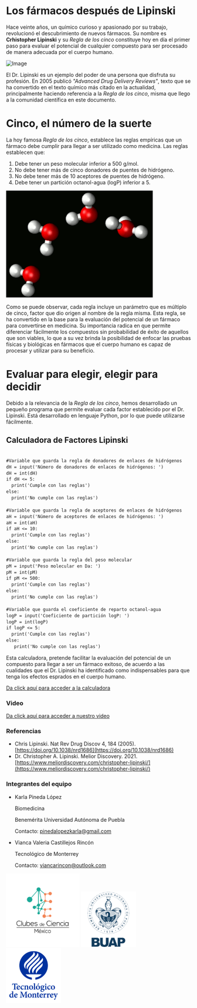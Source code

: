 
# **Los fármacos después de Lipinski**

Hace veinte años, un químico curioso y apasionado por su trabajo, revolucionó el descubrimiento de nuevos fármacos. Su nombre es **Crhistopher Lipinski** y su _Regla de los cinco_ constituye hoy en día el primer paso para evaluar el potencial de cualquier compuesto para ser procesado de manera adecuada por el cuerpo humano. 

![Image](https://dlnxb30bca8mp.cloudfront.net/wp-content/uploads/2019/08/Lipinski-2.jpg)

El Dr. Lipinski es un ejemplo del poder de una persona que disfruta su profesión. En 2005 publicó  _"Advanced Drug Delivery Reviews"_, texto que se ha convertido en el texto químico más citado en la actualidad, principalmente haciendo referencia a la _Regla de los cinco_, misma que llego a la comunidad científica en este documento. 

# **Cinco, el número de la suerte**

La hoy famosa _Regla de los cinco_, establece las reglas empíricas que un fármaco debe cumplir para llegar a ser utilizado como medicina. Las reglas establecen que:
1. Debe tener un peso molecular inferior a 500 g/mol.
2. No debe tener más de cinco donadores de puentes de hidrógeno. 
3. No debe tener más de 10 aceptores de puentes de hidrógeno. 
4. Debe tener un partición octanol-agua (logP) inferior a 5.

<img src="07150343010204.gif" width=400>

Como se puede observar, cada regla incluye un parámetro que es múltiplo de cinco, factor que dio origen al nombre de la regla misma. Esta regla, se ha convertido en la base para la evaluación del potencial de un fármaco para convertirse en medicina. Su importancia radica en que permite diferenciar fácilmente los compuestos sin probabilidad de éxito de aquellos que son viables, lo que a su vez brinda la posibilidad de enfocar las pruebas físicas y biológicas en fármacos que el cuerpo humano es capaz de procesar y utilizar para su beneficio.


# **Evaluar para elegir, elegir para decidir**
Debido a la relevancia de la _Regla de los cinco_, hemos desarrollado un pequeño programa que permite evaluar cada factor establecido por el Dr. Lipinski. Está desarrollado en lenguaje Python, por lo que puede utilizarse fácilmente. 

## Calculadora de Factores Lipinski

```markdown

#Variable que guarda la regla de donadores de enlaces de hidrógenos
dH = input('Número de donadores de enlaces de hidrógenos: ')
dH = int(dH)
if dH <= 5:
  print('Cumple con las reglas')
else:
  print('No cumple con las reglas')

#Variable que guarda la regla de aceptores de enlaces de hidrógenos
aH = input('Número de aceptores de enlaces de hidrógenos: ')
aH = int(aH)
if aH <= 10:
  print('Cumple con las reglas')
else:
  print('No cumple con las reglas')

#Variable que guarda la regla del peso molecular
pM = input('Peso molecular en Da: ')
pM = int(pM)
if pM <= 500:
  print('Cumple con las reglas')
else:
  print('No cumple con las reglas')

#Variable que guarda el coeficiente de reparto octanol-agua
logP = input('Coeficiente de partición logP: ')
logP = int(logP)
if logP <= 5:
  print('Cumple con las reglas')
else:
   print('No cumple con las reglas')
```

Esta calculadora, pretende facilitar la evaluación del potencial de un compuesto para llegar a ser un fármaco exitoso, de acuerdo a las cualidades que el Dr. Lipinski ha identificado como indispensables para que tenga los efectos esprados en el cuerpo humano. 

[Da click aquí para acceder a la calculadora](https://colab.research.google.com/drive/1-z3ID-58RSfkSvnZbWsI0UwK33zzNT1k?usp=sharing)


### Video

[Da click aquí para acceder a nuestro video](https://youtu.be/rmXvlBPq24Q)


### Referencias
- Chris Lipinski. Nat Rev Drug Discov 4, 184 (2005). [https://doi.org/10.1038/nrd1686](https://doi.org/10.1038/nrd1686)
- Dr. Christopher A. Lipinski. Melior Discovery. 2021. [https://www.meliordiscovery.com/christopher-lipinski/](https://www.meliordiscovery.com/christopher-lipinski/)



### Integrantes del equipo
- Karla Pineda López

  Biomedicina
  
  Benemérita Universidad Autónoma de Puebla
  
  Contacto: pinedalopezkarla@gmail.com
  
  
  
- Vianca Valeria Castillejos Rincón

  Tecnológico de Monterrey
  
  Contacto: viancarincon@outlook.com


<img src="Logo_CdeCMx.png" width=200>

<img src="51e2d4f5eec5aca8414739932d81e26b7749bf12.png" width=150>

<img src="R.png" width=150>



